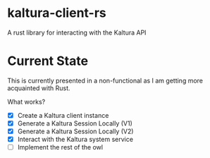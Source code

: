 # kaltura-client-rs
A rust library for interacting with the Kaltura API

# Current State
This is currently presented in a non-functional as I am getting more acquainted with Rust.

What works?
- [x] Create a Kaltura client instance
- [x] Generate a Kaltura Session Locally (V1)
- [x] Generate a Kaltura Session Locally (V2)
- [x] Interact with the Kaltura system service
- [ ] Implement the rest of the owl